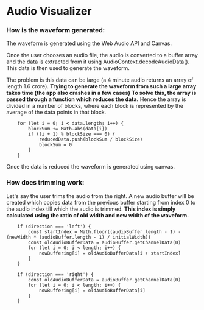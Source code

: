 # Audio Visualizer

### How is the waveform generated: 
The waveform is generated using the Web Audio API and Canvas.

Once the user chooses an audio file, the audio is converted to a buffer array and the data is extracted from it using AudioContext.decodeAudioData(). 
This data is then used to generate the waveform.

The problem is this data can be large (a 4 minute audio returns an array of length 1.6 crore).
**Trying to generate the waveform from such a large array takes time (the app also crashes in a few cases)** 
**To solve this, the array is passed through a function which reduces the data.**
Hence the array is divided in a number of blocks, where each block is represented by the average of the data points in that block.

        for (let i = 0; i < data.length; i++) {
            blockSum += Math.abs(data[i])
            if ((i + 1) % blockSize === 0) {
                reducedData.push(blockSum / blockSize)
                blockSum = 0
            }
        }
Once the data is reduced the waveform is generated using canvas.

### How does trimming work: 

Let's say the user trims the audio from the right. A new audio buffer will be created which copies data from the previous buffer starting from index 0 to the audio index till which the audio is trimmed. **This index is simply calculated using the ratio of old width and new width of the waveform.**

        if (direction === 'left') {
            const startIndex = Math.floor((audioBuffer.length - 1) - (newWidth * (audioBuffer.length - 1) / initialWidth))
            const oldAudioBufferData = audioBuffer.getChannelData(0)
            for (let i = 0; i < length; i++) {
                nowBuffering[i] = oldAudioBufferData[i + startIndex]
            }
        }

        if (direction === 'right') {
            const oldAudioBufferData = audioBuffer.getChannelData(0)
            for (let i = 0; i < length; i++) {
                nowBuffering[i] = oldAudioBufferData[i]
            }
        }

